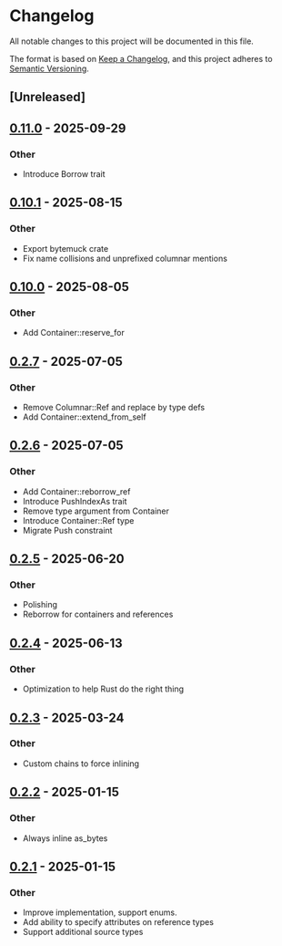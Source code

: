 # Changelog

All notable changes to this project will be documented in this file.

The format is based on [Keep a Changelog](https://keepachangelog.com/en/1.0.0/),
and this project adheres to [Semantic Versioning](https://semver.org/spec/v2.0.0.html).

## [Unreleased]

## [0.11.0](https://github.com/frankmcsherry/columnar/compare/columnar_derive-v0.10.2...columnar_derive-v0.11.0) - 2025-09-29

### Other

- Introduce Borrow trait

## [0.10.1](https://github.com/frankmcsherry/columnar/compare/columnar_derive-v0.10.0...columnar_derive-v0.10.1) - 2025-08-15

### Other

- Export bytemuck crate
- Fix name collisions and unprefixed columnar mentions

## [0.10.0](https://github.com/frankmcsherry/columnar/compare/columnar_derive-v0.3.0...columnar_derive-v0.10.0) - 2025-08-05

### Other

- Add Container::reserve_for

## [0.2.7](https://github.com/frankmcsherry/columnar/compare/columnar_derive-v0.2.6...columnar_derive-v0.2.7) - 2025-07-05

### Other

- Remove Columnar::Ref and replace by type defs
- Add Container::extend_from_self

## [0.2.6](https://github.com/frankmcsherry/columnar/compare/columnar_derive-v0.2.5...columnar_derive-v0.2.6) - 2025-07-05

### Other

- Add Container::reborrow_ref
- Introduce PushIndexAs trait
- Remove type argument from Container
- Introduce Container::Ref type
- Migrate Push<Ref> constraint

## [0.2.5](https://github.com/frankmcsherry/columnar/compare/columnar_derive-v0.2.4...columnar_derive-v0.2.5) - 2025-06-20

### Other

- Polishing
- Reborrow for containers and references

## [0.2.4](https://github.com/frankmcsherry/columnar/compare/columnar_derive-v0.2.3...columnar_derive-v0.2.4) - 2025-06-13

### Other

- Optimization to help Rust do the right thing

## [0.2.3](https://github.com/frankmcsherry/columnar/compare/columnar_derive-v0.2.2...columnar_derive-v0.2.3) - 2025-03-24

### Other

- Custom chains to force inlining

## [0.2.2](https://github.com/frankmcsherry/columnar/compare/columnar_derive-v0.2.1...columnar_derive-v0.2.2) - 2025-01-15

### Other

- Always inline as_bytes

## [0.2.1](https://github.com/frankmcsherry/columnar/compare/columnar_derive-v0.2.0...columnar_derive-v0.2.1) - 2025-01-15

### Other

- Improve implementation, support enums.
- Add ability to specify attributes on reference types
- Support additional source types
